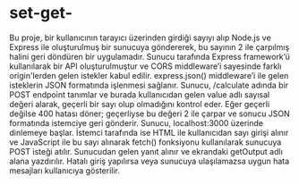 # set-get-
Bu proje, bir kullanıcının tarayıcı üzerinden girdiği sayıyı alıp Node.js ve Express ile oluşturulmuş bir sunucuya göndererek, bu sayının 2 ile çarpılmış halini geri döndüren bir uygulamadır. Sunucu tarafında Express framework’ü kullanılarak bir API oluşturulmuştur ve CORS middleware’i sayesinde farklı origin'lerden gelen istekler kabul edilir. express.json() middleware’i ile gelen isteklerin JSON formatında işlenmesi sağlanır. Sunucu, /calculate adında bir POST endpoint tanımlar ve burada kullanıcıdan gelen value adlı sayısal değeri alarak, geçerli bir sayı olup olmadığını kontrol eder. Eğer geçerli değilse 400 hatası döner; geçerliyse bu değeri 2 ile çarpar ve sonucu JSON formatında istemciye geri gönderir. Sunucu, localhost:3000 üzerinde dinlemeye başlar. İstemci tarafında ise HTML ile kullanıcıdan sayı girişi alınır ve JavaScript ile bu sayı alınarak fetch() fonksiyonu kullanılarak sunucuya POST isteği atılır. Sunucudan gelen yanıt alınır ve ekrandaki getOutput adlı alana yazdırılır. Hatalı giriş yapılırsa veya sunucuya ulaşılamazsa uygun hata mesajları kullanıcıya gösterilir. 
